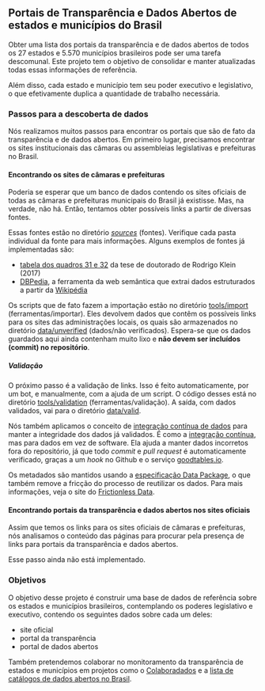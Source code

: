 ## Portais de Transparência e Dados Abertos de estados e municípios do Brasil

Obter uma lista dos portais da transparência e de dados abertos de todos os 27
estados e 5.570 municípios brasileiros pode ser uma tarefa descomunal. Este
projeto tem o objetivo de consolidar e manter atualizadas todas essas
informações de referência.

Além disso, cada estado e município tem seu poder executivo e legislativo, o
que efetivamente duplica a quantidade de trabalho necessária.

### Passos para a descoberta de dados

Nós realizamos muitos passos para encontrar os portais que são de fato da
transparência e de dados abertos. Em primeiro lugar, precisamos encontrar
os sites institucionais das câmaras ou assembleias legislativas e prefeituras
no Brasil.

#### Encontrando os sites de câmaras e prefeituras

Poderia se esperar que um banco de dados contendo os sites oficiais de todas
as câmaras e prefeituras municipais do Brasil já existisse. Mas, na verdade,
não há. Então, tentamos obter possíveis links a partir de diversas fontes.

Essas fontes estão no diretório *[sources](sources)* (fontes). Verifique cada
pasta individual da fonte para mais informações. Alguns exemplos de fontes já
implementadas são:

* [tabela dos quadros 31 e 32](sources/research/klein-2017) da tese de doutorado de Rodrigo Klein (2017)
* [DBPedia](sources/dbpedia), a ferramenta da web semântica que extrai dados
  estruturados a partir da [Wikipédia](https://www.wikipedia.org/)

Os scripts que de fato fazem a importação estão no diretório
[tools/import](tools/import) (ferramentas/importar). Eles devolvem dados que
contêm os possíveis links para os sites das administrações locais, os quais
são armazenados no diretório [data/unverified](data/unverified) (dados/não
verificados). Espera-se que os dados guardados aqui ainda contenham muito
lixo e **não devem ser incluídos (commit) no repositório**.

##### Validação

O próximo passo é a validação de links. Isso é feito automaticamente, por um
bot, e manualmente, com a ajuda de um script. O código desses está no
diretório [tools/validation](tools/validation) (ferramentas/validação). A
saída, com dados validados, vai para o diretório [data/valid](data/valid).

Nós também aplicamos o conceito de
[integração contínua de dados](http://okfnlabs.org/blog/2016/05/17/automated-data-validation.html)
para manter a integridade dos dados já validados. É como a
[integração contínua](https://en.wikipedia.org/wiki/Continuous_integration),
mas para dados em vez de software. Ela ajuda a manter dados incorretos fora do
repositório, já que todo *commit* e *pull request* é automaticamente
verificado, graças a um *hook* no Github e o serviço
[goodtables.io](https://goodtables.io/).

Os metadados são mantidos usando a
[especificação Data Package](https://frictionlessdata.io/specs/data-package/),
o que também remove a fricção do processo de reutilizar os dados. Para mais
informações, veja o site do [Frictionless Data](https://frictionlessdata.io/).

#### Encontrando portais da transparência e dados abertos nos sites oficiais

Assim que temos os links para os sites oficiais de câmaras e prefeituras,
nós analisamos o conteúdo das páginas para procurar pela presença de links
para portais da transparência e dados abertos.

Esse passo ainda não está implementado.

### Objetivos

O objetivo desse projeto é construir uma base de dados de referência sobre
os estados e municípios brasileiros, contemplando os poderes legislativo e
executivo, contendo os seguintes dados sobre cada um deles:

* site oficial
* portal da transparência
* portal de dados abertos

Também pretendemos colaborar no monitoramento da transparência de estados e
municípios em projetos como o [Colaboradados](http://colaboradados.github.io/)
e a [lista de catálogos de dados abertos no
Brasil](https://github.com/dadosgovbr/catalogos-dados-brasil).


